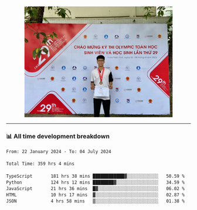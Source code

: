 <p align="center"><img src="asset/header.jpg" width="80%"/></p>

---
<!-- 
<details>
  <summary>📃 My Resume</summary>

### Education

- 📖 **Information Technology**\
📆 10/2021 - present\
📍 **Thang Long University** - Hoang Mai, Hanoi, Vietnam -->

<!-- ### Experience
- 👨‍💻 **Full Stack Web Intern**\
📆 09/2022 - 12/2023\
📍 **TECH 5S** -  Luu Huu Phuong, Phuong My Dinh I, Nam Tu Liem, Hanoi.


- 👨‍💻 **Full Stack Web Fresher**\
📆 1/2022 - 05/2023\
📍 **TECH 5S** -  Luu Huu Phuong, Phuong My Dinh I, Nam Tu Liem, Hanoi.

- 👨‍💻 **Frontend Web Fresher**\
📆 11/2023 - present\
📍 **White Neuron** -  Mau Luong, Ha Dong, Hanoi, Vietnam
</details> -->

### 📊 All time development breakdown

<!--START_SECTION:waka-->

```txt
From: 22 January 2024 - To: 04 July 2024

Total Time: 359 hrs 4 mins

TypeScript       181 hrs 38 mins ████████████▓░░░░░░░░░░░░   50.59 %
Python           124 hrs 12 mins ████████▓░░░░░░░░░░░░░░░░   34.59 %
JavaScript       21 hrs 36 mins  █▓░░░░░░░░░░░░░░░░░░░░░░░   06.02 %
HTML             10 hrs 17 mins  ▓░░░░░░░░░░░░░░░░░░░░░░░░   02.87 %
JSON             4 hrs 58 mins   ▒░░░░░░░░░░░░░░░░░░░░░░░░   01.38 %
```

<!--END_SECTION:waka-->
